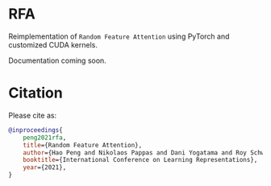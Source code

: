 # RFA
Reimplementation of `Random Feature Attention` using PyTorch and customized CUDA kernels.

Documentation coming soon.

# Citation

Please cite as:

``` bibtex
@inproceedings{
    peng2021rfa,
    title={Random Feature Attention},
    author={Hao Peng and Nikolaos Pappas and Dani Yogatama and Roy Schwartz and Noah Smith and Lingpeng Kong},
    booktitle={International Conference on Learning Representations},
    year={2021},
}
```